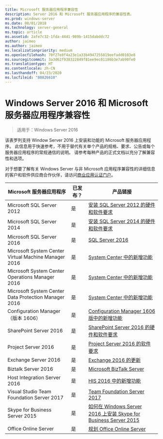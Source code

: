 ```yaml
---
title: Microsoft 服务器应用程序兼容性
description: Server 2016 和 Microsoft 服务器应用程序的兼容性表。
ms.prod: windows-server
ms.date: 08/01/2018
ms.technology: server-general
ms.topic: article
ms.assetid: 2afe7c32-1fda-4441-989b-1415dabddc72
author: jaimeo
ms.author: jaimeo
ms.localizationpriority: medium
ms.openlocfilehash: 70f27e8f4a23e1a33b4947255819eefadd0103e8
ms.sourcegitcommit: 3a3d62f938322849f81ee9ec01186b3e7ab90fe0
ms.translationtype: HT
ms.contentlocale: zh-CN
ms.lasthandoff: 04/23/2020
ms.locfileid: "80826610"
---
```

# <a name="windows-server-2016-and-microsoft-server-application-compatibility"></a>Windows Server 2016 和 Microsoft 服务器应用程序兼容性

>适用于：Windows Server 2016

该表罗列支持 Window Server 2016 上安装和功能的 Microsoft 服务器应用程序。 此信息用于快速参考，不用于替代有关单个产品的规格、要求、公告或每个服务器应用程序的常规通信的说明。 请参考每种产品的正式文档以充分了解兼容性和选项。

对于想要了解有关 Windows Server 与非 Microsoft 应用程序兼容性的详细信息的客户和软件供应商合作伙伴，请访问[商业应用认证门户](https://commercialappcertification.microsoft.com/)。

|Microsoft 服务器应用程序|    已发布？|    产品链接|
|-------------------------------------|--------------------------------------------|-------------------|
|Microsoft SQL Server 2012|是| [安装 SQL Server 2012 的硬件和软件要求](https://msdn.microsoft.com/library/ms143506(v=sql.110).aspx)|
|Microsoft SQL Server 2014|是|[安装 SQL Server 2014 的硬件和软件要求](https://msdn.microsoft.com/library/ms143506(SQL.120).aspx)|
|Microsoft SQL Server 2016|    是|    [SQL Server 2016](https://www.microsoft.com/cloud-platform/sql-server)| 
|Microsoft System Center Virtual Machine Manager 2016|    是|    [System Center 中的新增功能](https://technet.microsoft.com/system-center-docs/get-started/what-s-new-in-system-center)|
|Microsoft System Center Operations Manager 2016|    是|    [System Center 中的新增功能](https://technet.microsoft.com/system-center-docs/get-started/what-s-new-in-system-center)|
|Microsoft System Center Data Protection Manager 2016|    是|    [System Center 中的新增功能](https://technet.microsoft.com/system-center-docs/get-started/what-s-new-in-system-center)|
|Configuration Manager（版本 1606）|    是|    [Configuration Manager 1606 版中的新增功能](https://technet.microsoft.com/library/mt752488.aspx)|  
|SharePoint Server 2016|    是|    [SharePoint Server 2016 的硬件和软件要求](https://technet.microsoft.com/library/cc262485(v=office.16).aspx)|
|Project Server 2016|    是|    [Project Server 2016 的软件要求](https://technet.microsoft.com/library/ee683978(v=office.16).aspx)|
|Exchange Server 2016|    是|    [Exchange 2016 的更新](https://technet.microsoft.com/library/jj907309(v=exchg.160).aspx)| 
|Biztalk Server 2016|    是|    [Microsoft BizTalk Server](https://www.microsoft.com/cloud-platform/biztalk)|
|Host Integration Server 2016|    是|    [HIS 2016 中的新增功能](https://msdn.microsoft.com/library/mt670807.aspx)|
|Visual Studio Team Foundation Server 2017|    是|    [Team Foundation Server 2017](https://www.visualstudio.com/news/releasenotes/tfs2017-relnotes)| 
|Skype for Business Server 2015|    是|    [如何在 Windows Server 2016 上安装 Skype for Business Server 2015](https://support.microsoft.com/en-gb/help/4015888/how-to-install-skype-for-business-server-2015-on-windows-server-2016)|
|Office Online Server|   是|  [规划 Office Online Server](https://technet.microsoft.com/library/jj219435(v=office.16).aspx)|


